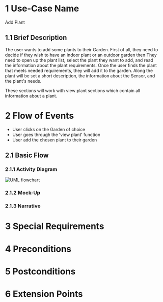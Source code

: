# 1 Use-Case Name

Add Plant

## 1.1 Brief Description

The user wants to add some plants to their Garden. First of all, they need to decide if they wish to have an indoor plant or an outdoor garden then They need to open up the plant list, select the plant they want to add, and read the information about the plant requirements.
Once the user finds the plant that meets needed requirements, they will add it to the garden.
Along the plant will be set a short description, the information about the Sensor, and the plant's needs.

These sections will work with view plant sections which contain all information about a plant.

# 2 Flow of Events

- User clicks on the Garden of choice
- User goes through the 'view plant' function
- User add the chosen plant to their garden

## 2.1 Basic Flow

### 2.1.1 Activity Diagram

![UML flowchart]()

### 2.1.2 Mock-Up

### 2.1.3 Narrative

# 3 Special Requirements

# 4 Preconditions

# 5 Postconditions

# 6 Extension Points
